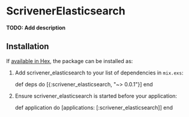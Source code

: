 # ScrivenerElasticsearch

**TODO: Add description**

## Installation

If [available in Hex](https://hex.pm/docs/publish), the package can be installed as:

  1. Add scrivener_elasticsearch to your list of dependencies in `mix.exs`:

        def deps do
          [{:scrivener_elasticsearch, "~> 0.0.1"}]
        end

  2. Ensure scrivener_elasticsearch is started before your application:

        def application do
          [applications: [:scrivener_elasticsearch]]
        end


